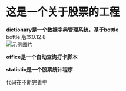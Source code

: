 这是一个关于股票的工程
=============
**dictionary是一个数据字典管理系统，基于bottle**          
bottle 版本0.12.8          
![示例图片](http://i.imgur.com/BNXXYoo.png)
           
           
           
**office是一个自动查询打卡脚本**    
           
           
           
**statistic是一个股票统计程序**
        
           
           
代码在不断完善中
